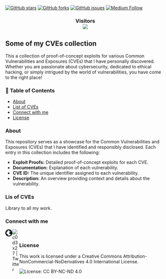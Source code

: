 [![GitHub stars](https://img.shields.io/github/stars/c0d3x27/CVEs?style=for-the-badge)](https://github.com/c0d3x27/CVEs/stargazers) [![GitHub forks](https://img.shields.io/github/forks/c0d3x27/CVEs?style=for-the-badge)](https://github.com/c0d3x27/CVEs/fork) [![GitHub issues](https://img.shields.io/github/issues/c0d3x27/CVEs?style=for-the-badge)](https://github.com/c0d3x27/CVEs/issues) [![Medium Follow](https://img.shields.io/badge/Follow-c0d3x27-1DA1F2?logo=medium&style=for-the-badge)](https://medium.com/m/signin?actionUrl=%2F_%2Fapi%2Fsubscriptions%2Fnewsletters%2F99b42b3db59f&operation=register)



<h3><p align="center"> 
  Visitors<br>
  <img src="https://profile-counter.glitch.me/c0d3x27/count.svg" />
</p></h3>

## Some of my CVEs collection

This a collection of proof-of-concept exploits for various Common Vulnerabilities and Exposures (CVEs) that I have personally discovered. Whether you are passionate about cybersecurity, dedicated to ethical hacking, or simply intrigued by the world of vulnerabilities, you have come to the right place!

### 📜 Table of Contents
- [About](#about)
- [List of CVEs](#list-of-cves)
- [Connect with me](#license)
- [License](#connect-with-me)

### About
This repository serves as a showcase for the Common Vulnerabilities and Exposures (CVEs) that I have identified and responsibly disclosed. Each entry in this collection includes the following:

- **Exploit Proofs:** Detailed proof-of-concept exploits for each CVE.
- **Documentation:** Explanation of each vulnerability.
- **CVE ID:** The unique identifier assigned to each vulnerability.
- **Description:** An overview providing context and details about the vulnerability.
  
### Lis of CVEs
<a href="https://github.com/c0d3x27/CVEs/blob/main/README.md" style="text-decoration: none;">Library to all my work</a>.

### Connect with me
[<img align="left" alt="c0d3x27.medium.com/" width="22px" src="https://raw.githubusercontent.com/iconic/open-iconic/master/svg/globe.svg" />][website]
[<img align="left" alt="c0d3x27 | Twitter" width="22px" src="https://cdn.jsdelivr.net/npm/simple-icons@v3/icons/twitter.svg" />][twitter]
<br/>

### License

This work is licensed under a <a href="https://creativecommons.org/licenses/by-nc-nd/4.0/" style="text-decoration: none;">Creative Commons Attribution-NonCommercial-NoDerivatives 4.0 International License</a>.

<a href="https://creativecommons.org/licenses/by-nc-nd/4.0/" style="text-decoration: none;"><img src="https://licensebuttons.net/l/by-nc-nd/4.0/88x31.png" alt="License: CC BY-NC-ND 4.0"></a>

[website]: https://c0d3x27.medium.com
[twitter]: https://twitter.com/c0d3x27


</body>
</html>
